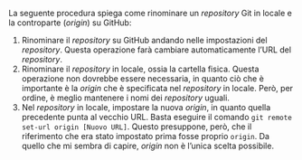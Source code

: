 La seguente procedura spiega come rinominare un  _repository_ Git in locale e la controparte (*origin*)  su GitHub:
1. Rinominare il *repository* su GitHub andando nelle impostazioni del *repository*. Questa operazione farà cambiare automaticamente l’URL del *repository*.
2. Rinominare il *repository* in locale, ossia la cartella fisica. Questa operazione non dovrebbe essere necessaria, in quanto ciò che è importante è la *origin* che è specificata nel *repository* in locale. Però, per ordine, è meglio mantenere i nomi dei *repository* uguali.
3. Nel *repository* in locale, impostare la nuova *origin*, in quanto quella precedente punta al vecchio URL. Basta eseguire il comando `git remote set-url origin [Nuovo URL]`. Questo presuppone, però, che il riferimento che era stato impostato prima fosse proprio `origin`. Da quello che mi sembra di capire, *origin* non è l’unica scelta possibile.